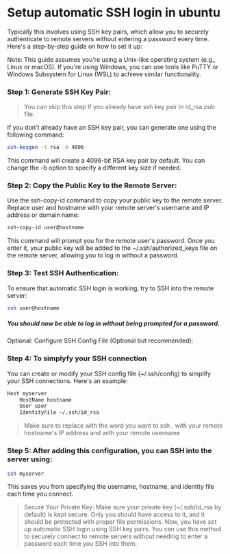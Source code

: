 # Setup automatic SSH login in ubuntu
Typically this involves using SSH key pairs, which allow you to securely authenticate to remote servers without entering a password every time. Here's a step-by-step guide on how to set it up:

Note: This guide assumes you're using a Unix-like operating system (e.g., Linux or macOS). If you're using Windows, you can use tools like PuTTY or Windows Subsystem for Linux (WSL) to achieve similar functionality.

### Step 1: Generate SSH Key Pair:
> You can skip this step If you already have ssh key pair in id_rsa.pub file.

If you don't already have an SSH key pair, you can generate one using the following command:
```sh
ssh-keygen -t rsa -b 4096
```
This command will create a 4096-bit RSA key pair by default. You can change the -b option to specify a different key size if needed.

### Step 2: Copy the Public Key to the Remote Server:
Use the ssh-copy-id command to copy your public key to the remote server. Replace user and hostname with your remote server's username and IP address or domain name:
```sh
ssh-copy-id user@hostname
```
This command will prompt you for the remote user's password. Once you enter it, your public key will be added to the ~/.ssh/authorized_keys file on the remote server, allowing you to log in without a password.

### Step 3: Test SSH Authentication:
To ensure that automatic SSH login is working, try to SSH into the remote server:
```sh
ssh user@hostname
```
##### You should now be able to log in without being prompted for a password.

Optional: Configure SSH Config File (Optional but recommended):
### Step 4: To simplyfy your SSH connection
You can create or modify your SSH config file (~/.ssh/config) to simplify your SSH connections. Here's an example:

```sh
Host myserver
    HostName hostname
    User user
    IdentityFile ~/.ssh/id_rsa
```
> Make sure to replace <myserver> with the word you want to ssh , <hostname> with your remote hostname's IP address and <user> with your remote username

### Step 5: After adding this configuration, you can SSH into the server using:
```sh
ssh myserver
```
This saves you from specifying the username, hostname, and identity file each time you connect.

> Secure Your Private Key:
Make sure your private key (~/.ssh/id_rsa by default) is kept secure. Only you should have access to it, and it should be protected with proper file permissions.
Now, you have set up automatic SSH login using SSH key pairs. You can use this method to securely connect to remote servers without needing to enter a password each time you SSH into them.
